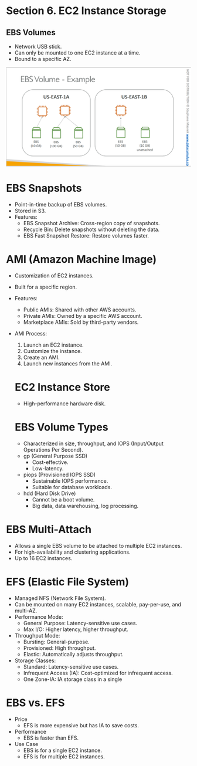 # Section 6. EC2 Instance Storage

## EBS Volumes

- Network USB stick.
- Can only be mounted to one EC2 instance at a time.
- Bound to a specific AZ.

![EBS Volume](./images/ebs_volume.png)

# EBS Snapshots

- Point-in-time backup of EBS volumes.
- Stored in S3.
- Features:
  - EBS Snapshot Archive: Cross-region copy of snapshots.
  - Recycle Bin: Delete snapshots without deleting the data.
  - EBS Fast Snapshot Restore: Restore volumes faster.

# AMI (Amazon Machine Image)

- Customization of EC2 instances.
- Built for a specific region.
- Features:
  - Public AMIs: Shared with other AWS accounts.
  - Private AMIs: Owned by a specific AWS account.
  - Marketplace AMIs: Sold by third-party vendors.
- AMI Process:

  1. Launch an EC2 instance.
  2. Customize the instance.
  3. Create an AMI.
  4. Launch new instances from the AMI.

  # EC2 Instance Store

  - High-performance hardware disk.

  # EBS Volume Types

  - Characterized in size, throughput, and IOPS (Input/Output Operations Per Second).
  - gp (General Purpose SSD)
    - Cost-effective.
    - Low-latency.
  - piops (Provisioned IOPS SSD)
    - Sustainable IOPS performance.
    - Suitable for database workloads.
  - hdd (Hard Disk Drive)
    - Cannot be a boot volume.
    - Big data, data warehousing, log processing.

# EBS Multi-Attach

- Allows a single EBS volume to be attached to multiple EC2 instances.
- For high-availability and clustering applications.
- Up to 16 EC2 instances.

# EFS (Elastic File System)

- Managed NFS (Network File System).
- Can be mounted on many EC2 instances, scalable, pay-per-use, and multi-AZ.
- Performance Mode:
  - General Purpose: Latency-sensitive use cases.
  - Max I/O: Higher latency, higher throughput.
- Throughput Mode:
  - Bursting: General-purpose.
  - Provisioned: High throughput.
  - Elastic: Automatically adjusts throughput.
- Storage Classes:
  - Standard: Latency-sensitive use cases.
  - Infrequent Access (IA): Cost-optimized for infrequent access.
  - One Zone-IA: IA storage class in a single

# EBS vs. EFS

- Price
  - EFS is more expensive but has IA to save costs.
- Performance
  - EBS is faster than EFS.
- Use Case
  - EBS is for a single EC2 instance.
  - EFS is for multiple EC2 instances.
